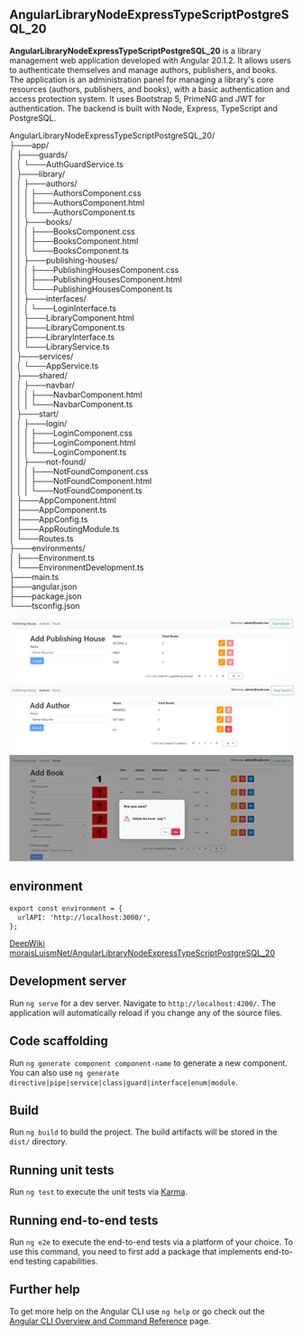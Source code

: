## AngularLibraryNodeExpressTypeScriptPostgreSQL_20

**AngularLibraryNodeExpressTypeScriptPostgreSQL_20** is a library management web application developed with Angular 20.1.2. It allows users to authenticate themselves and manage authors, publishers, and books. The application is an administration panel for managing a library's core resources (authors, publishers, and books), with a basic authentication and access protection system. It uses Bootstrap 5, PrimeNG and JWT for authentication. The backend is built with Node, Express, TypeScript and PostgreSQL.

AngularLibraryNodeExpressTypeScriptPostgreSQL_20/  
├───app/  
│   ├───guards/  
│   │   └───AuthGuardService.ts  
│   ├───library/  
│   │   ├───authors/  
│   │   │   ├───AuthorsComponent.css  
│   │   │   ├───AuthorsComponent.html  
│   │   │   └───AuthorsComponent.ts  
│   │   ├───books/  
│   │   │   ├───BooksComponent.css  
│   │   │   ├───BooksComponent.html  
│   │   │   └───BooksComponent.ts  
│   │   ├───publishing-houses/  
│   │   │   ├───PublishingHousesComponent.css  
│   │   │   ├───PublishingHousesComponent.html  
│   │   │   └───PublishingHousesComponent.ts  
│   │   ├───interfaces/  
│   │   │   └───LoginInterface.ts  
│   │   ├───LibraryComponent.html  
│   │   ├───LibraryComponent.ts  
│   │   ├───LibraryInterface.ts  
│   │   └───LibraryService.ts  
│   ├───services/  
│   │   └───AppService.ts  
│   ├───shared/  
│   │   ├───navbar/  
│   │   │   ├───NavbarComponent.html  
│   │   │   └───NavbarComponent.ts  
│   ├───start/  
│   │   ├───login/  
│   │   │   ├───LoginComponent.css  
│   │   │   ├───LoginComponent.html  
│   │   │   └───LoginComponent.ts  
│   │   ├───not-found/  
│   │   │   ├───NotFoundComponent.css  
│   │   │   ├───NotFoundComponent.html  
│   │   │   └───NotFoundComponent.ts  
│   ├───AppComponent.html  
│   ├───AppComponent.ts  
│   ├───AppConfig.ts  
│   ├───AppRoutingModule.ts  
│   └───Routes.ts  
├───environments/  
│   ├───Environment.ts  
│   └───EnvironmentDevelopment.ts   
├───main.ts    
├───angular.json  
├───package.json  
└───tsconfig.json  

![AngularLibraryExpress](img/1.png)
![AngularLibraryExpress](img/2.png)
![AngularLibraryExpress](img/3.png)


## environment

```
export const environment = {
  urlAPI: 'http://localhost:3000/',
};

```

[DeepWiki moraisLuismNet/AngularLibraryNodeExpressTypeScriptPostgreSQL_20](https://deepwiki.com/moraisLuismNet/AngularLibraryNodeExpressTypeScriptPostgreSQL_20)

## Development server

Run `ng serve` for a dev server. Navigate to `http://localhost:4200/`. The application will automatically reload if you change any of the source files.

## Code scaffolding

Run `ng generate component component-name` to generate a new component. You can also use `ng generate directive|pipe|service|class|guard|interface|enum|module`.

## Build

Run `ng build` to build the project. The build artifacts will be stored in the `dist/` directory.

## Running unit tests

Run `ng test` to execute the unit tests via [Karma](https://karma-runner.github.io).

## Running end-to-end tests

Run `ng e2e` to execute the end-to-end tests via a platform of your choice. To use this command, you need to first add a package that implements end-to-end testing capabilities.

## Further help

To get more help on the Angular CLI use `ng help` or go check out the [Angular CLI Overview and Command Reference](https://angular.io/cli) page.

